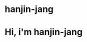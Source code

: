 # hanjin-jang

<h1>Hi, i'm hanjin-jang</h1>

<!--
**hanjin-jang/hanjin-jang** is a _special_ repository because its 'README.md' (this file) appears on your GitHub profile.

Here are some ideas to get you started;
- i'm happy...
- I'm learning hard
- I work hard on everything

![HTML5](http://img.shields.io/badge/-HTML5-F05032?style=for-the-badge&logo=html5&logoColor=ffffff)
